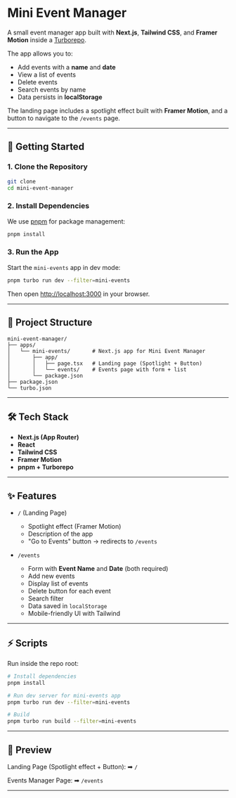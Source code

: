 # Mini Event Manager

A small event manager app built with **Next.js**, **Tailwind CSS**, and **Framer Motion** inside a [Turborepo](https://turbo.build/repo).

The app allows you to:
- Add events with a **name** and **date**
- View a list of events
- Delete events
- Search events by name
- Data persists in **localStorage**

The landing page includes a spotlight effect built with **Framer Motion**, and a button to navigate to the `/events` page.

---

## 🚀 Getting Started

### 1. Clone the Repository
```bash
git clone 
cd mini-event-manager
```

### 2. Install Dependencies

We use [pnpm](https://pnpm.io/) for package management:

```bash
pnpm install
```

### 3. Run the App

Start the `mini-events` app in dev mode:

```bash
pnpm turbo run dev --filter=mini-events
```

Then open [http://localhost:3000](http://localhost:3000) in your browser.

---

## 📂 Project Structure

```
mini-event-manager/
├── apps/
│   └── mini-events/       # Next.js app for Mini Event Manager
│       ├── app/
│       │   ├── page.tsx   # Landing page (Spotlight + Button)
│       │   └── events/    # Events page with form + list
│       └── package.json
├── package.json
└── turbo.json
```

---

## 🛠️ Tech Stack

* **Next.js (App Router)**
* **React**
* **Tailwind CSS**
* **Framer Motion**
* **pnpm + Turborepo**

---

## ✨ Features

* `/` (Landing Page)

  * Spotlight effect (Framer Motion)
  * Description of the app
  * "Go to Events" button → redirects to `/events`

* `/events`

  * Form with **Event Name** and **Date** (both required)
  * Add new events
  * Display list of events
  * Delete button for each event
  * Search filter
  * Data saved in `localStorage`
  * Mobile-friendly UI with Tailwind

---

## ⚡ Scripts

Run inside the repo root:

```bash
# Install dependencies
pnpm install

# Run dev server for mini-events app
pnpm turbo run dev --filter=mini-events

# Build
pnpm turbo run build --filter=mini-events
```

---

## 📸 Preview

Landing Page (Spotlight effect + Button):
➡ `/`

Events Manager Page:
➡ `/events`

---
